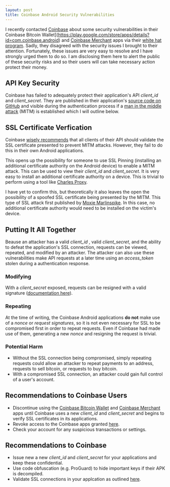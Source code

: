 ```yaml
---
layout: post
title: Coinbase Android Security Vulnerabilities
---
```


I recently contacted [Coinbase](https://www.coinbase.com) about some security vulnerabilities in their Coinbase Bitcoin Wallet](https://play.google.com/store/apps/details?id=com.coinbase.android) and [Coinbase Merchant](https://play.google.com/store/apps/details?id=com.coinbase.android.merchant) apps via their [white hat program](https://coinbase.com/whitehat). Sadly, they disagreed with the security issues I brought to their attention. Fortunately, these issues are very easy to resolve and I have strongly urged them to do so. I am disclosing them here to alert the public of these security risks and so their users will can take necessary action protect their money.

## API Key Security
Coinbase has failed to adequately protect their application's API *client_id* and *client_secret*. They are published in their application's [source code on GitHub](https://github.com/coinbase/coinbase-android) and visible during the authentication process if a [man in the middle attack](http://en.wikipedia.org/wiki/Man-in-the-middle_attack) (MITM) is established which I will outline below.

## SSL Certificate Verfication
Coinbase [wisely recommends](https://coinbase.com/docs/api/authentication#security) that all clients of their API should validate the SSL certificate presented to prevent MITM attacks. However, they fail to do this in their own Android applications.

This opens up the possibility for someone to use SSL Pinning (installing an additional certificate authority on the Android device) to enable a MITM attack. This can be used to view their *client_id* and *client_secret*. It is very easy to install an additional certificate authority on a device. This is trivial to perform using a tool like [Charles Proxy](http://www.charlesproxy.com/).

I have yet to confirm this, but theoretically it also leaves the open the possibility of a spoofed SSL certificate being presented by the MITM. This type of SSL attack first published by [Moxie Marlinspike](http://www.thoughtcrime.org/papers/null-prefix-attacks.pdf). In this case, no additional certificate authority would need to be installed on the victim's device.

## Putting It All Together
Beause an attacker has a valid *client_id* , valid *client_secret*, and the ability to defeat the application's SSL connection, requests can be viewed, repeated, and modified by an attacker. The attacker can also use these vulnerabilities make API requests at a later time using an *access_token* stolen during a authentication response.

### Modifying
With a *client_secret* exposed, requests can be resigned with a valid signature ([documentation here](https://coinbase.com/docs/api/authentication#hmac)).

### Repeating
At the time of writing, the Coinbase Android applications **do not** make use of a *nonce* or *request signatures*, so it is not even necessary for SSL to be compromised first in order to repeat requests. Even if Coinbase had made use of them, generating a new *nonce* and resigning the request is trivial.

### Potential Harm
* Without the SSL connection being compromised, simply repeating requests could allow an attacker to repeat payments to an address, requests to sell bitcoin, or requests to buy bitcoin.
* With a compromised SSL connection, an attacker could gain full control of a user's account.

## Recommendations to Coinbase Users
* Discontinue using the [Coinbase Bitcoin Wallet](https://play.google.com/store/apps/details?id=com.coinbase.android) and [Coinbase Merchant](https://play.google.com/store/apps/details?id=com.coinbase.android.merchant) apps until Coinbase uses a new *client_id* and *client_secret* and begins to verify SSL certificates in its applications.
* Revoke access to the Coinbase apps granted [here](https://coinbase.com/account/applications).
* Check your account for any suspicious transactions or settings.

## Recommendations to Coinbase
* Issue new a new *client_id* and *client_secret* for your applications and keep these confidential.
* Use code obfuscation (e.g. ProGuard) to hide important keys if their APK is decompiled.
* Validate SSL connections in your applcation as outlined [here](http://developer.android.com/training/articles/security-ssl.html).